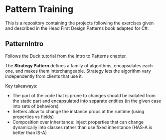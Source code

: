# Pattern Training

This is a repository containing the projects following the exercises given and described in the Head First Design Patterns book adapted for C#.

## PatternIntro

Follows the Duck tutorial from the Intro to Patterns chapter. 

The **Strategy Pattern** defines a family of algorithms, encapsulates each one, and makes them interchangeable. Strategy lets the algorithm vary independently from clients that use it.

Key takeaways:
- The part of the code that is prone to changes should be isolated from the static part and encapsulated into separate entities (in the given case into sets of behaviors)
- Setters allow to change the instance props at the runtime (using properties vs fields)
- Composition over inheritance: inject properties that can change dynamically into classes rather than use fixed inheritance (HAS-A is better than IS-A)
